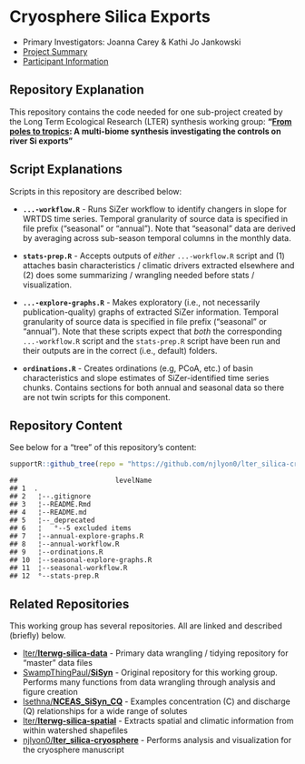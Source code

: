 
# Cryosphere Silica Exports

- Primary Investigators: Joanna Carey & Kathi Jo Jankowski
- [Project
  Summary](https://lternet.edu/working-groups/river-si-exports/)
- [Participant Information](https://www.nceas.ucsb.edu/projects/12816)

## Repository Explanation

This repository contains the code needed for one sub-project created by
the Long Term Ecological Research (LTER) synthesis working group:
**“[From poles to
tropics](https://www.nceas.ucsb.edu/workinggroups/lter-si-exports): A
multi-biome synthesis investigating the controls on river Si exports”**

## Script Explanations

Scripts in this repository are described below:

- **`...-workflow.R`** - Runs SiZer workflow to identify changers in
  slope for WRTDS time series. Temporal granularity of source data is
  specified in file prefix (“seasonal” or “annual”). Note that
  “seasonal” data are derived by averaging across sub-season temporal
  columns in the monthly data.

- **`stats-prep.R`** - Accepts outputs of *either* `...-workflow.R`
  script and (1) attaches basin characteristics / climatic drivers
  extracted elsewhere and (2) does some summarizing / wrangling needed
  before stats / visualization.

- **`...-explore-graphs.R`** - Makes exploratory (i.e., not necessarily
  publication-quality) graphs of extracted SiZer information. Temporal
  granularity of source data is specified in file prefix (“seasonal” or
  “annual”). Note that these scripts expect that *both* the
  corresponding `...-workflow.R` script and the `stats-prep.R` script
  have been run and their outputs are in the correct (i.e., default)
  folders.

- **`ordinations.R`** - Creates ordinations (e.g, PCoA, etc.) of basin
  characteristics and slope estimates of SiZer-identified time series
  chunks. Contains sections for both annual and seasonal data so there
  are not twin scripts for this component.

## Repository Content

See below for a “tree” of this repository’s content:

``` r
supportR::github_tree(repo = "https://github.com/njlyon0/lter_silica-cryosphere", exclude = "_deprecated")
```

    ##                        levelName
    ## 1  .                            
    ## 2   ¦--.gitignore               
    ## 3   ¦--README.Rmd               
    ## 4   ¦--README.md                
    ## 5   ¦--_deprecated              
    ## 6   ¦   °--5 excluded items     
    ## 7   ¦--annual-explore-graphs.R  
    ## 8   ¦--annual-workflow.R        
    ## 9   ¦--ordinations.R            
    ## 10  ¦--seasonal-explore-graphs.R
    ## 11  ¦--seasonal-workflow.R      
    ## 12  °--stats-prep.R

## Related Repositories

This working group has several repositories. All are linked and
described (briefly) below.

- [lter/**lterwg-silica-data**](https://github.com/lter/lterwg-silica-data) -
  Primary data wrangling / tidying repository for “master” data files
- [SwampThingPaul/**SiSyn**](https://github.com/SwampThingPaul/SiSyn) -
  Original repository for this working group. Performs many functions
  from data wrangling through analysis and figure creation
- [lsethna/**NCEAS_SiSyn_CQ**](https://github.com/lsethna/NCEAS_SiSyn_CQ) -
  Examples concentration (C) and discharge (Q) relationships for a wide
  range of solutes
- [lter/**lterwg-silica-spatial**](https://github.com/lter/lterwg-silica-spatial) -
  Extracts spatial and climatic information from within watershed
  shapefiles
- [njlyon0/**lter_silica-cryosphere**](https://github.com/njlyon0/lter_silica-cryosphere) -
  Performs analysis and visualization for the cryosphere manuscript
